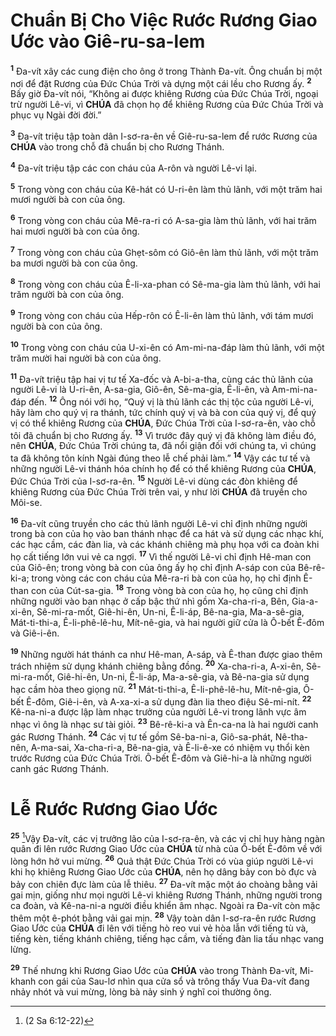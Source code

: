 # Chuẩn Bị Cho Việc Rước Rương Giao Ước vào Giê-ru-sa-lem

<sup><b>1</b></sup> Đa-vít xây các cung điện cho ông ở trong Thành Đa-vít. Ông chuẩn bị một nơi để đặt Rương của Đức Chúa Trời và dựng một cái lều cho Rương ấy. <sup><b>2</b></sup> Bấy giờ Đa-vít nói, “Không ai được khiêng Rương của Đức Chúa Trời, ngoại trừ người Lê-vi, vì **CHÚA** đã chọn họ để khiêng Rương của Đức Chúa Trời và phục vụ Ngài đời đời.”

<sup><b>3</b></sup> Đa-vít triệu tập toàn dân I-sơ-ra-ên về Giê-ru-sa-lem để rước Rương của **CHÚA** vào trong chỗ đã chuẩn bị cho Rương Thánh.

<sup><b>4</b></sup> Đa-vít triệu tập các con cháu của A-rôn và người Lê-vi lại.

<sup><b>5</b></sup> Trong vòng con cháu của Kê-hát có U-ri-ên làm thủ lãnh, với một trăm hai mươi người bà con của ông.

<sup><b>6</b></sup> Trong vòng con cháu của Mê-ra-ri có A-sa-gia làm thủ lãnh, với hai trăm hai mươi người bà con của ông.

<sup><b>7</b></sup> Trong vòng con cháu của Ghẹt-sôm có Giô-ên làm thủ lãnh, với một trăm ba mươi người bà con của ông.

<sup><b>8</b></sup> Trong vòng con cháu của Ê-li-xa-phan có Sê-ma-gia làm thủ lãnh, với hai trăm người bà con của ông.

<sup><b>9</b></sup> Trong vòng con cháu của Hếp-rôn có Ê-li-ên làm thủ lãnh, với tám mươi người bà con của ông.

<sup><b>10</b></sup> Trong vòng con cháu của U-xi-ên có Am-mi-na-đáp làm thủ lãnh, với một trăm mười hai người bà con của ông.

<sup><b>11</b></sup> Đa-vít triệu tập hai vị tư tế Xa-đốc và A-bi-a-tha, cùng các thủ lãnh của người Lê-vi là U-ri-ên, A-sa-gia, Giô-ên, Sê-ma-gia, Ê-li-ên, và Am-mi-na-đáp đến. <sup><b>12</b></sup> Ông nói với họ, “Quý vị là thủ lãnh các thị tộc của người Lê-vi, hãy làm cho quý vị ra thánh, tức chính quý vị và bà con của quý vị, để quý vị có thể khiêng Rương của **CHÚA**, Đức Chúa Trời của I-sơ-ra-ên, vào chỗ tôi đã chuẩn bị cho Rương ấy. <sup><b>13</b></sup> Vì trước đây quý vị đã không làm điều đó, nên **CHÚA**, Đức Chúa Trời chúng ta, đã nổi giận đối với chúng ta, vì chúng ta đã không tôn kính Ngài đúng theo lễ chế phải làm.” <sup><b>14</b></sup> Vậy các tư tế và những người Lê-vi thánh hóa chính họ để có thể khiêng Rương của **CHÚA**, Đức Chúa Trời của I-sơ-ra-ên. <sup><b>15</b></sup> Người Lê-vi dùng các đòn khiêng để khiêng Rương của Đức Chúa Trời trên vai, y như lời **CHÚA** đã truyền cho Môi-se.

<sup><b>16</b></sup> Đa-vít cũng truyền cho các thủ lãnh người Lê-vi chỉ định những người trong bà con của họ vào ban thánh nhạc để ca hát và sử dụng các nhạc khí, các hạc cầm, các đàn lia, và các khánh chiêng mà phụ họa với ca đoàn khi họ cất tiếng lớn vui vẻ ca ngợi. <sup><b>17</b></sup> Vì thế người Lê-vi chỉ định Hê-man con của Giô-ên; trong vòng bà con của ông ấy họ chỉ định A-sáp con của Bê-rê-ki-a; trong vòng các con cháu của Mê-ra-ri bà con của họ, họ chỉ định Ê-than con của Cút-sa-gia. <sup><b>18</b></sup> Trong vòng bà con của họ, họ cũng chỉ định những người vào ban nhạc ở cấp bậc thứ nhì gồm Xa-cha-ri-a, Bên, Gia-a-xi-ên, Sê-mi-ra-mốt, Giê-hi-ên, Un-ni, Ê-li-áp, Bê-na-gia, Ma-a-sê-gia, Mát-ti-thi-a, Ê-li-phê-lê-hu, Mít-nê-gia, và hai người giữ cửa là Ô-bết Ê-đôm và Giê-i-ên.

<sup><b>19</b></sup> Những người hát thánh ca như Hê-man, A-sáp, và Ê-than được giao thêm trách nhiệm sử dụng khánh chiêng bằng đồng. <sup><b>20</b></sup> Xa-cha-ri-a, A-xi-ên, Sê-mi-ra-mốt, Giê-hi-ên, Un-ni, Ê-li-áp, Ma-a-sê-gia, và Bê-na-gia sử dụng hạc cầm hòa theo giọng nữ. <sup><b>21</b></sup> Mát-ti-thi-a, Ê-li-phê-lê-hu, Mít-nê-gia, Ô-bết Ê-đôm, Giê-i-ên, và A-xa-xi-a sử dụng đàn lia theo điệu Sê-mi-nít. <sup><b>22</b></sup> Kê-na-ni-a được lập làm nhạc trưởng của người Lê-vi trong lãnh vực âm nhạc vì ông là nhạc sư tài giỏi. <sup><b>23</b></sup> Bê-rê-ki-a và Ên-ca-na là hai người canh gác Rương Thánh. <sup><b>24</b></sup> Các vị tư tế gồm Sê-ba-ni-a, Giô-sa-phát, Nê-tha-nên, A-ma-sai, Xa-cha-ri-a, Bê-na-gia, và Ê-li-ê-xe có nhiệm vụ thổi kèn trước Rương của Đức Chúa Trời. Ô-bết Ê-đôm và Giê-hi-a là những người canh gác Rương Thánh.

# Lễ Rước Rương Giao Ước

<sup><b>25</b></sup> [^1@-757f8bf9-617f-4d2d-875f-2335c68e5ff2]Vậy Đa-vít, các vị trưởng lão của I-sơ-ra-ên, và các vị chỉ huy hàng ngàn quân đi lên rước Rương Giao Ước của **CHÚA** từ nhà của Ô-bết Ê-đôm về với lòng hớn hở vui mừng. <sup><b>26</b></sup> Quả thật Đức Chúa Trời có vùa giúp người Lê-vi khi họ khiêng Rương Giao Ước của **CHÚA**, nên họ dâng bảy con bò đực và bảy con chiên đực làm của lễ thiêu. <sup><b>27</b></sup> Đa-vít mặc một áo choàng bằng vải gai mịn, giống như mọi người Lê-vi khiêng Rương Thánh, những người trong ca đoàn, và Kê-na-ni-a người điều khiển âm nhạc. Ngoài ra Đa-vít còn mặc thêm một ê-phót bằng vải gai mịn. <sup><b>28</b></sup> Vậy toàn dân I-sơ-ra-ên rước Rương Giao Ước của **CHÚA** đi lên với tiếng hò reo vui vẻ hòa lẫn với tiếng tù và, tiếng kèn, tiếng khánh chiêng, tiếng hạc cầm, và tiếng đàn lia tấu nhạc vang lừng.

<sup><b>29</b></sup> Thế nhưng khi Rương Giao Ước của **CHÚA** vào trong Thành Đa-vít, Mi-khanh con gái của Sau-lơ nhìn qua cửa sổ và trông thấy Vua Đa-vít đang nhảy nhót và vui mừng, lòng bà nảy sinh ý nghĩ coi thường ông.

[^1@-757f8bf9-617f-4d2d-875f-2335c68e5ff2]: (2 Sa 6:12-22)
